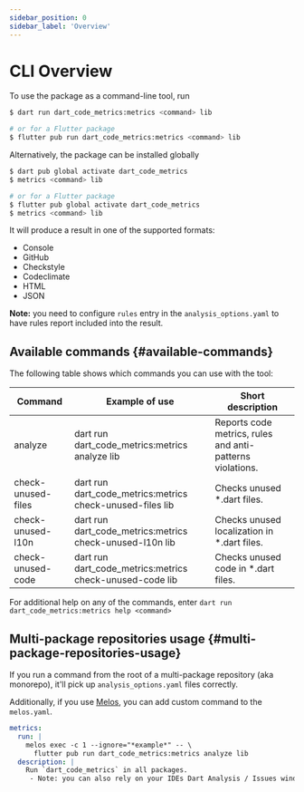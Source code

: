 ```yaml
---
sidebar_position: 0
sidebar_label: 'Overview'
---
```


# CLI Overview

To use the package as a command-line tool, run

```sh
$ dart run dart_code_metrics:metrics <command> lib

# or for a Flutter package
$ flutter pub run dart_code_metrics:metrics <command> lib
```

Alternatively, the package can be installed globally

```sh
$ dart pub global activate dart_code_metrics
$ metrics <command> lib

# or for a Flutter package
$ flutter pub global activate dart_code_metrics
$ metrics <command> lib
```

It will produce a result in one of the supported formats:

- Console
- GitHub
- Checkstyle
- Codeclimate
- HTML
- JSON

**Note:** you need to configure `rules` entry in the `analysis_options.yaml` to have rules report included into the result.

## Available commands {#available-commands}

The following table shows which commands you can use with the tool:

| Command            | Example of use                                            | Short description                                         |
| ------------------ | --------------------------------------------------------- | --------------------------------------------------------- |
| analyze            | dart run dart_code_metrics:metrics analyze lib            | Reports code metrics, rules and anti-patterns violations. |
| check-unused-files | dart run dart_code_metrics:metrics check-unused-files lib | Checks unused \*.dart files. |
| check-unused-l10n  | dart run dart_code_metrics:metrics check-unused-l10n lib  | Checks unused localization in *.dart files. |
| check-unused-code  | dart run dart_code_metrics:metrics check-unused-code lib  | Checks unused code in *.dart files. |

For additional help on any of the commands, enter `dart run dart_code_metrics:metrics help <command>`

## Multi-package repositories usage {#multi-package-repositories-usage}

If you run a command from the root of a multi-package repository (aka monorepo), it'll pick up `analysis_options.yaml` files correctly.

Additionally, if you use [Melos](https://pub.dev/packages/melos), you can add custom command to the `melos.yaml`.

```yaml title="melos.yaml"
metrics:
  run: |
    melos exec -c 1 --ignore="*example*" -- \
      flutter pub run dart_code_metrics:metrics analyze lib
  description: |
    Run `dart_code_metrics` in all packages.
     - Note: you can also rely on your IDEs Dart Analysis / Issues window.
```
